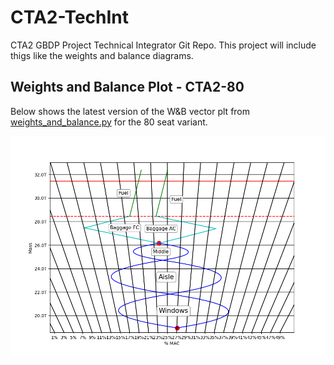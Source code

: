 # CTA2-TechInt
CTA2 GBDP Project Technical Integrator Git Repo. This project will include thigs like the weights and balance diagrams.

## Weights and Balance Plot - CTA2-80
Below shows the latest version of the W&B vector plt from <a href="weights_and_balance.py">weights_and_balance.py</a> for the 80 seat variant.

<p align="center">
<img src="vector_plot.png?raw=true" />
</p>